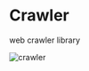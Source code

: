 # Crawler
web crawler library

![crawler](https://previews.123rf.com/images/frenta/frenta1711/frenta171100159/90698847-danger-penetration-into-a-computer-of-a-virus-from-internet-metallic-robot-spider-on-surface-with-bi.jpg)
